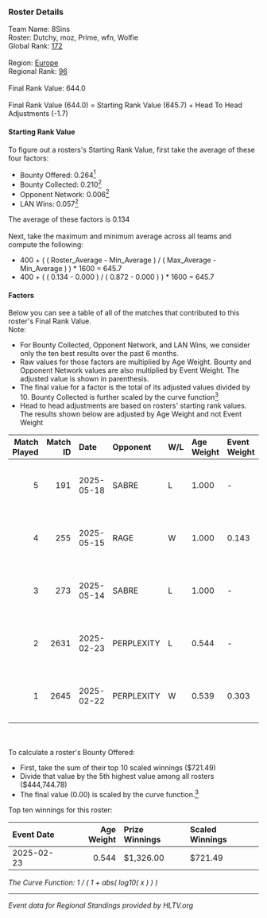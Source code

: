 ### Roster Details<br />
Team Name: 8Sins<br />
Roster: Dutchy, moz, Prime, wfn, Wolfie<br />
Global Rank: [172](../../standings_global_2025_06_02.md)<br />
<br />
Region: [Europe]( ../../standings_europe_2025_06_02.md)<br />
Regional Rank: [96]( ../../standings_europe_2025_06_02.md)<br />
<br />
Final Rank Value:  644.0<br />
<br />
Final Rank Value (644.0) = Starting Rank Value (645.7) + Head To Head Adjustments (-1.7)<br />

#### Starting Rank Value<br />
To figure out a rosters's Starting Rank Value, first take the average of these four factors:<br />
- Bounty Offered: 0.264[<sup>1</sup>](#table2)
- Bounty Collected: 0.210[<sup>2</sup>](#table1)
- Opponent Network: 0.006[<sup>2</sup>](#table1)
- LAN Wins: 0.057[<sup>2</sup>](#table1)

The average of these factors is 0.134<br />
<br />
Next, take the maximum and minimum average across all teams and compute the following:<br />
- 400 + ( ( Roster_Average - Min_Average ) / ( Max_Average - Min_Average ) ) * 1600 = 645.7
- 400 + ( ( 0.134 - 0.000 ) / ( 0.872 - 0.000 ) ) * 1600 = 645.7


#### Factors<br />
Below you can see a table of all of the matches that contributed to this roster's Final Rank Value.<br />
Note:<br />

- For Bounty Collected, Opponent Network, and LAN Wins, we consider only the ten best results over the past 6 months.
- Raw values for those factors are multiplied by Age Weight. Bounty and Opponent Network values are also multiplied by Event Weight. The adjusted value is shown in parenthesis.
- The final value for a factor is the total of its adjusted values divided by 10. Bounty Collected is further scaled by the curve function[<sup>3</sup>](#curveFunction)
- Head to head adjustments are based on rosters' starting rank values. The results shown below are adjusted by Age Weight and not Event Weight
<span id="table1"></span><br />


| Match Played | Match ID | Date       | Opponent   | W/L | Age Weight | Event Weight | Bounty Collected | Opponent Network | LAN Wins  | H2H Adj. | Roster                          |
| -: | -: | :- | :- | :- | :- | :- | :- | :- | :- | -: | :- |
|            5 |      191 | 2025-05-18 | SABRE      | L   | 1.000      | -            | -                | -                | -         |   -11.10 | Dutchy, moz, Prime, wfn, Wolfie |
|            4 |      255 | 2025-05-15 | RAGE       | W   | 1.000      | 0.143        | 0.006 (0.001)    | 0.199 (0.028)    | 0 (0.000) |    16.33 | Dutchy, moz, Prime, wfn, Wolfie |
|            3 |      273 | 2025-05-14 | SABRE      | L   | 1.000      | -            | -                | -                | -         |   -10.73 | Dutchy, moz, Prime, wfn, Wolfie |
|            2 |     2631 | 2025-02-23 | PERPLEXITY | L   | 0.544      | -            | -                | -                | -         |    -6.66 | Dutchy, moz, Prime, wfn, Wolfie |
|            1 |     2645 | 2025-02-22 | PERPLEXITY | W   | 0.539      | 0.303        | 0.005 (0.001)    | 0.175 (0.029)    | 1 (0.539) |    10.51 | Dutchy, moz, Prime, wfn, Wolfie |

<br />
<span id="table2"></span><br />
To calculate a roster's Bounty Offered:<br />

- First, take the sum of their top 10 scaled winnings ($721.49)
- Divide that value by the 5th highest value among all rosters ($444,744.78)
- The final value (0.00) is scaled by the curve function.[<sup>3</sup>](#curveFunction)

Top ten winnings for this roster:<br />

| Event Date | Age Weight | Prize Winnings | Scaled Winnings |
| :- | -: | :- | :- |
| 2025-02-23 |      0.544 | $1,326.00      | $721.49         |


<span id="curveFunction"></span>_The Curve Function: 1 / ( 1 + abs( log10( x ) ) )_<br />

---
_Event data for Regional Standings provided by HLTV.org_<br />
